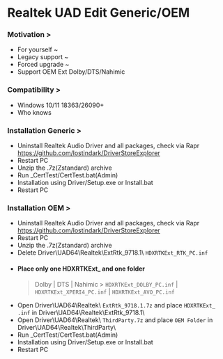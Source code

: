 # Realtek UAD Edit Generic/OEM
### Motivation >
- For yourself ~
- Legacy support ~
- Forced upgrade ~
- Support OEM Ext Dolby/DTS/Nahimic
### Compatibility >
- Windows 10/11 18363/26090+
- Who knows
### Installation Generic >
- Uninstall Realtek Audio Driver and all packages, check via Rapr https://github.com/lostindark/DriverStoreExplorer
- Restart PC
- Unzip the .7z(Zstandard) archive
- Run _CertTest/CertTest.bat(Admin)
- Installation using Driver/Setup.exe or Install.bat
- Restart PC
### Installation OEM >
- Uninstall Realtek Audio Driver and all packages, check via Rapr https://github.com/lostindark/DriverStoreExplorer
- Restart PC
- Unzip the .7z(Zstandard) archive
- Delete Driver\UAD64\Realtek\ExtRtk_9718.1\ `HDXRTKExt_RTK_PC.inf`
- #### Place only one HDXRTKExt_ and one folder
  > Dolby | DTS | Nahimic >
  > `HDXRTKExt_DOLBY_PC.inf` | `HDXRTKExt_XPERI4_PC.inf` | `HDXRTKExt_AVO_PC.inf`
- Open Driver\UAD64\Realtek\ `ExtRtk_9718.1.7z` and place `HDXRTKExt_ .inf` in Driver\UAD64\Realtek\ExtRtk_9718.1\
- Open Driver\UAD64\Realtek\ `ThirdParty.7z` and place `OEM Folder` in Driver\UAD64\Realtek\ThirdParty\
- Run _CertTest/CertTest.bat(Admin)
- Installation using Driver/Setup.exe or Install.bat
- Restart PC
